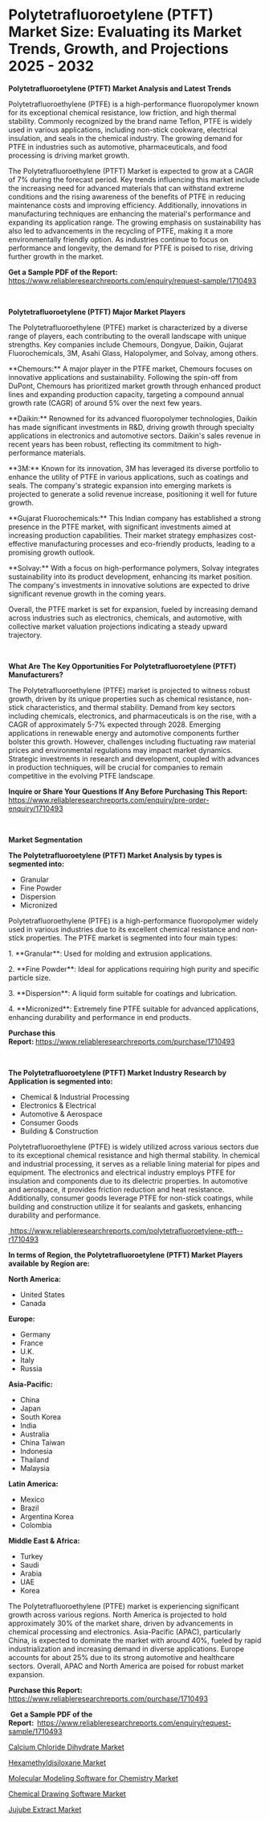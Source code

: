 <p><h1>Polytetrafluoroetylene (PTFT) Market Size: Evaluating its Market Trends, Growth, and Projections 2025 - 2032</h1></p><p><strong>Polytetrafluoroetylene (PTFT) Market Analysis and Latest Trends</strong></p>
<p><p>Polytetrafluoroethylene (PTFE) is a high-performance fluoropolymer known for its exceptional chemical resistance, low friction, and high thermal stability. Commonly recognized by the brand name Teflon, PTFE is widely used in various applications, including non-stick cookware, electrical insulation, and seals in the chemical industry. The growing demand for PTFE in industries such as automotive, pharmaceuticals, and food processing is driving market growth.</p><p>The Polytetrafluoroethylene (PTFT) Market is expected to grow at a CAGR of 7% during the forecast period. Key trends influencing this market include the increasing need for advanced materials that can withstand extreme conditions and the rising awareness of the benefits of PTFE in reducing maintenance costs and improving efficiency. Additionally, innovations in manufacturing techniques are enhancing the material's performance and expanding its application range. The growing emphasis on sustainability has also led to advancements in the recycling of PTFE, making it a more environmentally friendly option. As industries continue to focus on performance and longevity, the demand for PTFE is poised to rise, driving further growth in the market.</p></p>
<p><strong>Get a Sample PDF of the Report:&nbsp;</strong> <a href="https://www.reliableresearchreports.com/enquiry/request-sample/1710493?utm_campaign=83&utm_medium=2&utm_source=Github&utm_content=ia&utm_term=27032025&utm_id=polytetrafluoroetylene-ptft">https://www.reliableresearchreports.com/enquiry/request-sample/1710493</a></p>
<p>&nbsp;</p>
<p><strong>Polytetrafluoroetylene (PTFT) Major Market Players</strong></p>
<p><p>The Polytetrafluoroethylene (PTFE) market is characterized by a diverse range of players, each contributing to the overall landscape with unique strengths. Key companies include Chemours, Dongyue, Daikin, Gujarat Fluorochemicals, 3M, Asahi Glass, Halopolymer, and Solvay, among others.</p><p>**Chemours:** A major player in the PTFE market, Chemours focuses on innovative applications and sustainability. Following the spin-off from DuPont, Chemours has prioritized market growth through enhanced product lines and expanding production capacity, targeting a compound annual growth rate (CAGR) of around 5% over the next few years. </p><p>**Daikin:** Renowned for its advanced fluoropolymer technologies, Daikin has made significant investments in R&D, driving growth through specialty applications in electronics and automotive sectors. Daikin's sales revenue in recent years has been robust, reflecting its commitment to high-performance materials.</p><p>**3M:** Known for its innovation, 3M has leveraged its diverse portfolio to enhance the utility of PTFE in various applications, such as coatings and seals. The company's strategic expansion into emerging markets is projected to generate a solid revenue increase, positioning it well for future growth.</p><p>**Gujarat Fluorochemicals:** This Indian company has established a strong presence in the PTFE market, with significant investments aimed at increasing production capabilities. Their market strategy emphasizes cost-effective manufacturing processes and eco-friendly products, leading to a promising growth outlook.</p><p>**Solvay:** With a focus on high-performance polymers, Solvay integrates sustainability into its product development, enhancing its market position. The company's investments in innovative solutions are expected to drive significant revenue growth in the coming years.</p><p>Overall, the PTFE market is set for expansion, fueled by increasing demand across industries such as electronics, chemicals, and automotive, with collective market valuation projections indicating a steady upward trajectory.</p></p>
<p>&nbsp;</p>
<p><strong>What Are The Key Opportunities For Polytetrafluoroetylene (PTFT) Manufacturers?</strong></p>
<p><p>The Polytetrafluoroethylene (PTFE) market is projected to witness robust growth, driven by its unique properties such as chemical resistance, non-stick characteristics, and thermal stability. Demand from key sectors including chemicals, electronics, and pharmaceuticals is on the rise, with a CAGR of approximately 5-7% expected through 2028. Emerging applications in renewable energy and automotive components further bolster this growth. However, challenges including fluctuating raw material prices and environmental regulations may impact market dynamics. Strategic investments in research and development, coupled with advances in production techniques, will be crucial for companies to remain competitive in the evolving PTFE landscape.</p></p>
<p><strong>Inquire or Share Your Questions If Any Before Purchasing This Report:</strong> <a href="https://www.reliableresearchreports.com/enquiry/pre-order-enquiry/1710493?utm_campaign=83&utm_medium=2&utm_source=Github&utm_content=ia&utm_term=27032025&utm_id=polytetrafluoroetylene-ptft">https://www.reliableresearchreports.com/enquiry/pre-order-enquiry/1710493</a></p>
<p>&nbsp;</p>
<p><strong>Market Segmentation</strong></p>
<p><strong>The Polytetrafluoroetylene (PTFT) Market Analysis by types is segmented into:</strong></p>
<p><ul><li>Granular</li><li>Fine Powder</li><li>Dispersion</li><li>Micronized</li></ul></p>
<p><p>Polytetrafluoroethylene (PTFE) is a high-performance fluoropolymer widely used in various industries due to its excellent chemical resistance and non-stick properties. The PTFE market is segmented into four main types: </p><p>1. **Granular**: Used for molding and extrusion applications.</p><p>2. **Fine Powder**: Ideal for applications requiring high purity and specific particle size.</p><p>3. **Dispersion**: A liquid form suitable for coatings and lubrication.</p><p>4. **Micronized**: Extremely fine PTFE suitable for advanced applications, enhancing durability and performance in end products.</p></p>
<p><strong>Purchase this Report:&nbsp;</strong><a href="https://www.reliableresearchreports.com/purchase/1710493?utm_campaign=83&utm_medium=2&utm_source=Github&utm_content=ia&utm_term=27032025&utm_id=polytetrafluoroetylene-ptft">https://www.reliableresearchreports.com/purchase/1710493</a></p>
<p>&nbsp;</p>
<p><strong>The Polytetrafluoroetylene (PTFT) Market Industry Research by Application is segmented into:</strong></p>
<p><ul><li>Chemical & Industrial Processing</li><li>Electronics & Electrical</li><li>Automotive & Aerospace</li><li>Consumer Goods</li><li>Building & Construction</li></ul></p>
<p><p>Polytetrafluoroethylene (PTFE) is widely utilized across various sectors due to its exceptional chemical resistance and high thermal stability. In chemical and industrial processing, it serves as a reliable lining material for pipes and equipment. The electronics and electrical industry employs PTFE for insulation and components due to its dielectric properties. In automotive and aerospace, it provides friction reduction and heat resistance. Additionally, consumer goods leverage PTFE for non-stick coatings, while building and construction utilize it for sealants and gaskets, enhancing durability and performance.</p></p>
<p><a href="https://www.reliableresearchreports.com/polytetrafluoroetylene-ptft--r1710493?utm_campaign=83&utm_medium=2&utm_source=Github&utm_content=ia&utm_term=27032025&utm_id=polytetrafluoroetylene-ptft">&nbsp;https://www.reliableresearchreports.com/polytetrafluoroetylene-ptft--r1710493</a></p>
<p><strong>In terms of Region, the Polytetrafluoroetylene (PTFT) Market Players available by Region are:</strong></p>
<p>
    <p> <strong> North America: </strong>
        <ul>
            <li>United States</li>
            <li>Canada</li>
        </ul>
        </p> 
    <p> <strong> Europe: </strong>
        <ul>
            <li>Germany</li>
            <li>France</li>
            <li>U.K.</li>
            <li>Italy</li>
            <li>Russia</li>
        </ul>
        </p> 
    <p> <strong> Asia-Pacific: </strong>
        <ul>
            <li>China</li>
            <li>Japan</li>
            <li>South Korea</li>
            <li>India</li>
            <li>Australia</li>
            <li>China Taiwan</li>
            <li>Indonesia</li>
            <li>Thailand</li>
            <li>Malaysia</li>
        </ul>
        </p> 
    <p> <strong> Latin America: </strong>
        <ul>
            <li>Mexico</li>
            <li>Brazil</li>
            <li>Argentina Korea</li>
            <li>Colombia</li>
        </ul>
        </p> 
    <p> <strong> Middle East & Africa: </strong>
        <ul>
            <li>Turkey</li>
            <li>Saudi</li>
            <li>Arabia</li>
            <li>UAE</li>
            <li>Korea</li>
        </ul>
    </p>
    </p>
<p><p>The Polytetrafluoroethylene (PTFE) market is experiencing significant growth across various regions. North America is projected to hold approximately 30% of the market share, driven by advancements in chemical processing and electronics. Asia-Pacific (APAC), particularly China, is expected to dominate the market with around 40%, fueled by rapid industrialization and increasing demand in diverse applications. Europe accounts for about 25% due to its strong automotive and healthcare sectors. Overall, APAC and North America are poised for robust market expansion.</p></p>
<p><strong>Purchase this Report: </strong><a href="https://www.reliableresearchreports.com/purchase/1710493?utm_campaign=83&utm_medium=2&utm_source=Github&utm_content=ia&utm_term=27032025&utm_id=polytetrafluoroetylene-ptft">https://www.reliableresearchreports.com/purchase/1710493</a></p>
<p>&nbsp;<strong>Get a Sample PDF of the Report:&nbsp;&nbsp;</strong><a href="https://www.reliableresearchreports.com/enquiry/request-sample/1710493?utm_campaign=83&utm_medium=2&utm_source=Github&utm_content=ia&utm_term=27032025&utm_id=polytetrafluoroetylene-ptft">https://www.reliableresearchreports.com/enquiry/request-sample/1710493</a></p>
<p><strong></strong></p>
<p><p><a href="https://github.com/buenayankobl/Market-Research-Report-List-1/blob/main/calcium-chloride-dihydrate-market.md?utm_campaign=83&utm_medium=2&utm_source=Github&utm_content=ia&utm_term=27032025&utm_id=polytetrafluoroetylene-ptft">Calcium Chloride Dihydrate Market</a></p><p><a href="https://github.com/rakowpleetj1/Market-Research-Report-List-1/blob/main/hexamethyldisiloxane-market.md?utm_campaign=83&utm_medium=2&utm_source=Github&utm_content=ia&utm_term=27032025&utm_id=polytetrafluoroetylene-ptft">Hexamethyldisiloxane Market</a></p><p><a href="https://github.com/omduthkevork/Market-Research-Report-List-1/blob/main/molecular-modeling-software-for-chemistry-market.md?utm_campaign=83&utm_medium=2&utm_source=Github&utm_content=ia&utm_term=27032025&utm_id=polytetrafluoroetylene-ptft">Molecular Modeling Software for Chemistry Market</a></p><p><a href="https://github.com/mcveathuane2/Market-Research-Report-List-1/blob/main/chemical-drawing-software-market.md?utm_campaign=83&utm_medium=2&utm_source=Github&utm_content=ia&utm_term=27032025&utm_id=polytetrafluoroetylene-ptft">Chemical Drawing Software Market</a></p><p><a href="https://github.com/laingragle95/Market-Research-Report-List-1/blob/main/jujube-extract-market.md?utm_campaign=83&utm_medium=2&utm_source=Github&utm_content=ia&utm_term=27032025&utm_id=polytetrafluoroetylene-ptft">Jujube Extract Market</a></p></p>